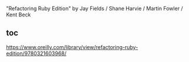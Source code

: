 "Refactoring Ruby Edition" by Jay Fields / Shane Harvie / Martin Fowler / Kent Beck

## toc

https://www.oreilly.com/library/view/refactoring-ruby-edition/9780321603968/


